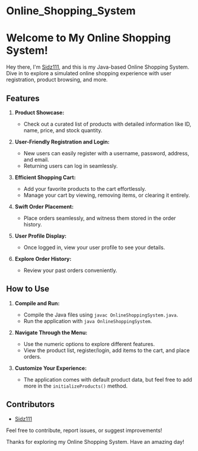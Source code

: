 # Online_Shopping_System

# Welcome to My Online Shopping System!

Hey there, I'm [Sidz111](https://github.com/Durgesh19js), and this is my Java-based Online Shopping System. Dive in to explore a simulated online shopping experience with user registration, product browsing, and more.

## Features

1. **Product Showcase:**
   - Check out a curated list of products with detailed information like ID, name, price, and stock quantity.

2. **User-Friendly Registration and Login:**
   - New users can easily register with a username, password, address, and email.
   - Returning users can log in seamlessly.

3. **Efficient Shopping Cart:**
   - Add your favorite products to the cart effortlessly.
   - Manage your cart by viewing, removing items, or clearing it entirely.

4. **Swift Order Placement:**
   - Place orders seamlessly, and witness them stored in the order history.

5. **User Profile Display:**
   - Once logged in, view your user profile to see your details.

6. **Explore Order History:**
   - Review your past orders conveniently.

## How to Use

1. **Compile and Run:**
   - Compile the Java files using `javac OnlineShoppingSystem.java`.
   - Run the application with `java OnlineShoppingSystem`.

2. **Navigate Through the Menu:**
   - Use the numeric options to explore different features.
   - View the product list, register/login, add items to the cart, and place orders.

3. **Customize Your Experience:**
   - The application comes with default product data, but feel free to add more in the `initializeProducts()` method.

## Contributors

- [Sidz111](https://github.com/Durgesh19js)

Feel free to contribute, report issues, or suggest improvements!

Thanks for exploring my Online Shopping System. Have an amazing day!
